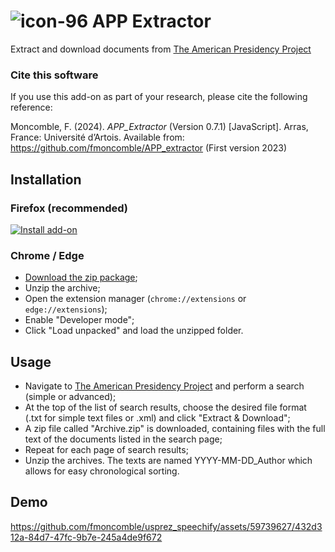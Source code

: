 # ![icon-96](https://github.com/fmoncomble/usprez_speechify/assets/59739627/45a9303a-6e78-4ae5-b99e-4034e0341eb8) APP Extractor

Extract and download documents from [The American Presidency Project](https://www.presidency.ucsb.edu/)

### Cite this software
If you use this add-on as part of your research, please cite the following reference:  

Moncomble, F. (2024). *APP_Extractor* (Version 0.7.1) [JavaScript]. Arras, France: Université d’Artois. Available from: https://github.com/fmoncomble/APP_extractor (First version 2023)




## Installation
### Firefox (recommended)
[![Install add-on](https://user-images.githubusercontent.com/59739627/266694762-be8788da-7b26-4eb8-bee4-cb73cb32293d.png)](https://github.com/fmoncomble/APP_extractor/releases/latest/download/APP_extractor_firefox.xpi)
### Chrome / Edge
- [Download the zip package](https://github.com/fmoncomble/APP_extractor/releases/latest/download/APP_extractor_chrome.zip);
- Unzip the archive;
- Open the extension manager (`chrome://extensions` or `edge://extensions`);
- Enable "Developer mode";
- Click "Load unpacked" and load the unzipped folder.

## Usage
- Navigate to <a href="https://www.presidency.ucsb.edu/" target="_blank">The American Presidency Project</a> and perform a search (simple or advanced);
- At the top of the list of search results, choose the desired file format (.txt for simple text files or .xml) and click "Extract & Download";
- A zip file called "Archive.zip" is downloaded, containing files with the full text of the documents listed in the search page;
- Repeat for each page of search results;
- Unzip the archives. The texts are named YYYY-MM-DD_Author which allows for easy chronological sorting.

## Demo
https://github.com/fmoncomble/usprez_speechify/assets/59739627/432d312a-84d7-47fc-9b7e-245a4de9f672


